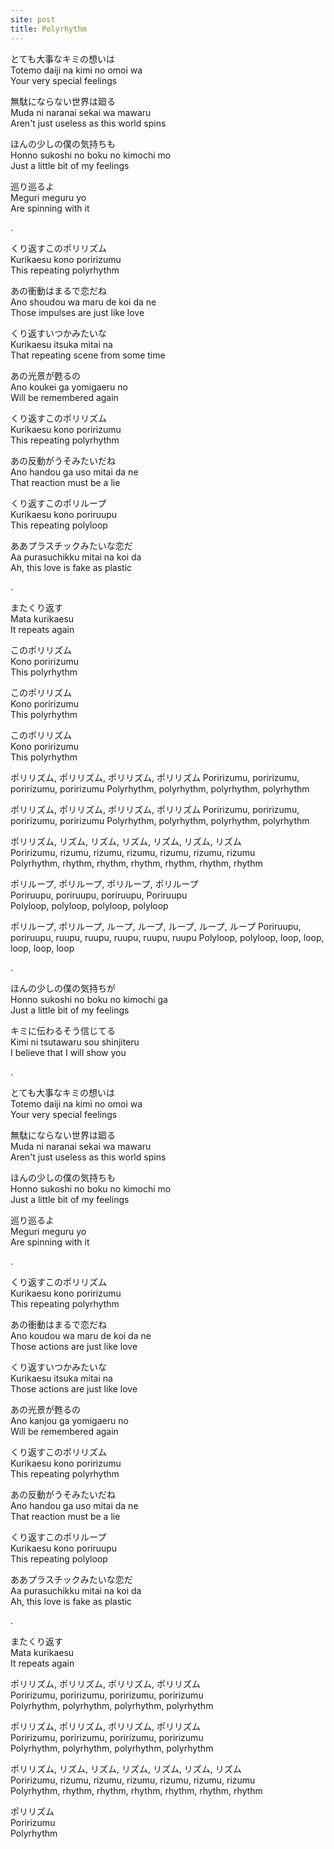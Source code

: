 ```yaml
---
site: post
title: Polyrhythm
---
```


とても大事なキミの想いは  
Totemo daiji na kimi no omoi wa  
Your very special feelings  

無駄にならない世界は廻る  
Muda ni naranai sekai wa mawaru  
Aren't just useless as this world spins  

ほんの少しの僕の気持ちも  
Honno sukoshi no boku no kimochi mo  
Just a little bit of my feelings  

巡り巡るよ  
Meguri meguru yo  
Are spinning with it  
  
.  
  
くり返すこのポリリズム  
Kurikaesu kono poririzumu  
This repeating polyrhythm  

あの衝動はまるで恋だね  
Ano shoudou wa maru de koi da ne  
Those impulses are just like love  

くり返すいつかみたいな  
Kurikaesu itsuka mitai na  
That repeating scene from some time  

あの光景が甦るの  
Ano koukei ga yomigaeru no  
Will be remembered again  

くり返すこのポリリズム  
Kurikaesu kono poririzumu  
This repeating polyrhythm  

あの反動がうそみたいだね  
Ano handou ga uso mitai da ne  
That reaction must be a lie  

くり返すこのポリループ  
Kurikaesu kono poriruupu  
This repeating polyloop  

ああプラスチックみたいな恋だ  
Aa purasuchikku mitai na koi da  
Ah, this love is fake as plastic  

.

またくり返す  
Mata kurikaesu  
It repeats again  

このポリリズム  
Kono poririzumu  
This polyrhythm  

このポリリズム  
Kono poririzumu  
This polyrhythm  

このポリリズム  
Kono poririzumu  
This polyrhythm  

ポリリズム, ポリリズム, ポリリズム, ポリリズム
Poririzumu, poririzumu, poririzumu, poririzumu
Polyrhythm, polyrhythm, polyrhythm, polyrhythm

ポリリズム, ポリリズム, ポリリズム, ポリリズム
Poririzumu, poririzumu, poririzumu, poririzumu
Polyrhythm, polyrhythm, polyrhythm, polyrhythm

ポリリズム, リズム, リズム, リズム, リズム, リズム, リズム  
Poririzumu, rizumu, rizumu, rizumu, rizumu, rizumu, rizumu  
Polyrhythm, rhythm, rhythm, rhythm, rhythm, rhythm, rhythm  

ポリループ, ポリループ, ポリループ, ポリループ  
Poriruupu, poriruupu, poriruupu, Poriruupu  
Polyloop, polyloop, polyloop, polyloop  

ポリループ, ポリループ, ループ, ループ, ループ, ループ, ループ
Poriruupu, poriruupu, ruupu, ruupu, ruupu, ruupu, ruupu
Polyloop, polyloop, loop, loop, loop, loop, loop

.  

ほんの少しの僕の気持ちが  
Honno sukoshi no boku no kimochi ga  
Just a little bit of my feelings  

キミに伝わるそう信じてる  
Kimi ni tsutawaru sou shinjiteru  
I believe that I will show you  

.  

とても大事なキミの想いは  
Totemo daiji na kimi no omoi wa  
Your very special feelings  

無駄にならない世界は廻る  
Muda ni naranai sekai wa mawaru  
Aren't just useless as this world spins  

ほんの少しの僕の気持ちも  
Honno sukoshi no boku no kimochi mo  
Just a little bit of my feelings  

巡り巡るよ  
Meguri meguru yo  
Are spinning with it  

.  

くり返すこのポリリズム  
Kurikaesu kono poririzumu  
This repeating polyrhythm  

あの衝動はまるで恋だね  
Ano koudou wa maru de koi da ne  
Those actions are just like love  

くり返すいつかみたいな  
Kurikaesu itsuka mitai na  
Those actions are just like love

あの光景が甦るの  
Ano kanjou ga yomigaeru no  
Will be remembered again  

くり返すこのポリリズム  
Kurikaesu kono poririzumu  
This repeating polyrhythm  

あの反動がうそみたいだね  
Ano handou ga uso mitai da ne  
That reaction must be a lie  

くり返すこのポリループ  
Kurikaesu kono poriruupu  
This repeating polyloop  

ああプラスチックみたいな恋だ  
Aa purasuchikku mitai na koi da  
Ah, this love is fake as plastic  

.  

またくり返す             
Mata kurikaesu  
It repeats again  

ポリリズム, ポリリズム, ポリリズム, ポリリズム  
Poririzumu, poririzumu, poririzumu, poririzumu  
Polyrhythm, polyrhythm, polyrhythm, polyrhythm  

ポリリズム, ポリリズム, ポリリズム, ポリリズム  
Poririzumu, poririzumu, poririzumu, poririzumu  
Polyrhythm, polyrhythm, polyrhythm, polyrhythm  

ポリリズム, リズム, リズム, リズム, リズム, リズム, リズム  
Poririzumu, rizumu, rizumu, rizumu, rizumu, rizumu, rizumu  
Polyrhythm, rhythm, rhythm, rhythm, rhythm, rhythm, rhythm  

ポリリズム  
Poririzumu  
Polyrhythm  
